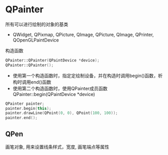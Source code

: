 # QPainter

所有可以进行绘制的对象的基类

- QWidget, QPixmap, QPicture, QImage, QPicture, QImage, QPrinter, QOpenGLPaintDevice

构造函数

```c++
QPainter::QPainter(QPaintDevice *device);
QPainter::QPainter();
```

- 使用第一个构造函数时，指定定绘制设备，并在构造时调用begin()函数，析构时调用end()函数
- 使用第二个构造函数时，使用QPainter成员函数QPainter::begin(QPaintDevice *device) 

```c++
QPainter painter;
painter.begin(this);
painter.drawLine(QPoint(0, 0), QPoint(100, 100));
painter.end();
```

## QPen

画笔对象, 用来设置线条样式，宽度, 画笔端点等属性


